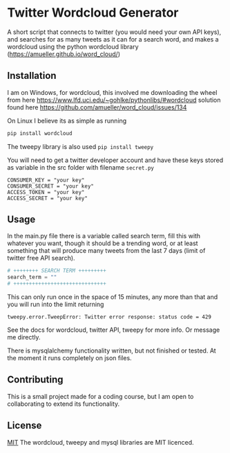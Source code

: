 # Twitter Wordcloud Generator

A short script that connects to twitter (you would need your own API keys), and searches for as many tweets as it can for a search word, and makes a wordcloud using the python wordcloud library (https://amueller.github.io/word_cloud/)

## Installation

I am on Windows, for wordcloud, this involved me downloading the wheel from here
https://www.lfd.uci.edu/~gohlke/pythonlibs/#wordcloud
solution found here
https://github.com/amueller/word_cloud/issues/134

On Linux I believe its as simple as running

```bash
pip install wordcloud
```

The tweepy library is also used `pip install tweepy`

You will need to get a twitter developer account and have these keys stored as variable in the src folder with filename `secret.py`
```
CONSUMER_KEY = "your key"
CONSUMER_SECRET = "your key"
ACCESS_TOKEN = "your key"
ACCESS_SECRET = "your key"
```

## Usage

In the main.py file there is a variable called search term, fill this with whatever you want, though it should be a trending word, or at least something that will produce many tweets from the last 7 days (limit of twitter free API search).

```python
# ++++++++ SEARCH TERM +++++++++
search_term = ""
# ++++++++++++++++++++++++++++++
```

This can only run once in the space of 15 minutes, any more than that and you will run into the limit returning
```
tweepy.error.TweepError: Twitter error response: status code = 429
```


See the docs for wordcloud, twitter API, tweepy for more info. Or message me directly.

There is mysqlalchemy functionality written, but not finished or tested. At the moment it runs completely on json files.

## Contributing
This is a small project made for a coding course, but I am open to collaborating to extend its functionality.

## License
[MIT](https://choosealicense.com/licenses/mit/)
The wordcloud, tweepy and mysql libraries are MIT licenced.